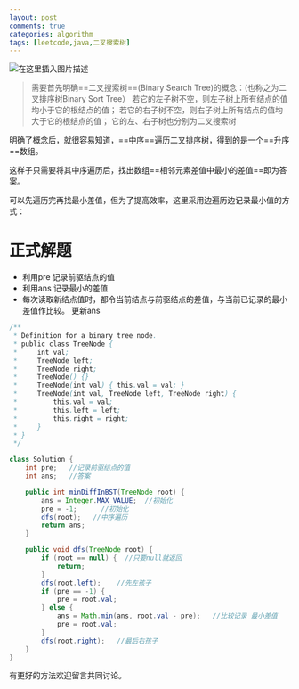 ```yaml
---
layout: post
comments: true
categories: algorithm
tags: [leetcode,java,二叉搜索树]
---
```





![在这里插入图片描述](https://img-blog.csdnimg.cn/20210413200925475.png?x-oss-process=image/watermark,type_ZmFuZ3poZW5naGVpdGk,shadow_10,text_aHR0cHM6Ly9ibG9nLmNzZG4ubmV0L2NwcHBwNjY=,size_16,color_FFFFFF,t_70)


> 需要首先明确==二叉搜索树==(Binary Search Tree)的概念：(也称之为二叉排序树Binary Sort Tree）
> 若它的左子树不空，则左子树上所有结点的值均小于它的根结点的值；
> 若它的右子树不空，则右子树上所有结点的值均大于它的根结点的值；
> 它的左、右子树也分别为二叉搜索树

明确了概念后，就很容易知道，==中序==遍历二叉排序树，得到的是一个==升序==数组。

这样子只需要将其中序遍历后，找出数组==相邻元素差值中最小的差值==即为答案。

可以先遍历完再找最小差值，但为了提高效率，这里采用边遍历边记录最小值的方式：

# 正式解题
- 利用pre 记录前驱结点的值
- 利用ans 记录最小的差值
- 每次读取新结点值时，都令当前结点与前驱结点的差值，与当前已记录的最小差值作比较。 更新ans
```java
/**
 * Definition for a binary tree node.
 * public class TreeNode {
 *     int val;
 *     TreeNode left;
 *     TreeNode right;
 *     TreeNode() {}
 *     TreeNode(int val) { this.val = val; }
 *     TreeNode(int val, TreeNode left, TreeNode right) {
 *         this.val = val;
 *         this.left = left;
 *         this.right = right;
 *     }
 * }
 */

class Solution {
    int pre;   //记录前驱结点的值
    int ans;   //答案

    public int minDiffInBST(TreeNode root) {
        ans = Integer.MAX_VALUE;  //初始化
        pre = -1;      //初始化
        dfs(root);   //中序遍历
        return ans;
    }

    public void dfs(TreeNode root) {
        if (root == null) {  //只要null就返回
            return;
        }
        dfs(root.left);    //先左孩子
        if (pre == -1) {
            pre = root.val;
        } else {
            ans = Math.min(ans, root.val - pre);   //比较记录 最小差值
            pre = root.val;
        }
        dfs(root.right);   //最后右孩子
    }
}
```

  有更好的方法欢迎留言共同讨论。